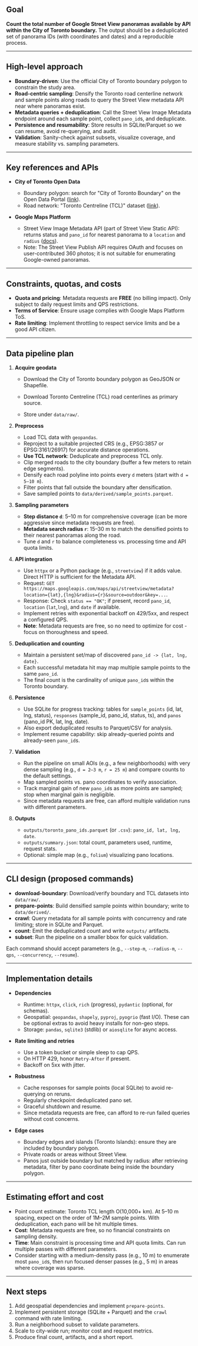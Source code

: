 ## Goal

**Count the total number of Google Street View panoramas available by API within the City of Toronto boundary.** The output should be a deduplicated set of panorama IDs (with coordinates and dates) and a reproducible process.

---

## High-level approach

- **Boundary-driven**: Use the official City of Toronto boundary polygon to constrain the study area.
- **Road-centric sampling**: Densify the Toronto road centerline network and sample points along roads to query the Street View metadata API near where panoramas exist.
- **Metadata queries + deduplication**: Call the Street View Image Metadata endpoint around each sample point, collect `pano_id`s, and deduplicate.
- **Persistence and resumability**: Store results in SQLite/Parquet so we can resume, avoid re-querying, and audit.
- **Validation**: Sanity-check against subsets, visualize coverage, and measure stability vs. sampling parameters.

---

## Key references and APIs

- **City of Toronto Open Data**
  - Boundary polygon: search for "City of Toronto Boundary" on the Open Data Portal ([link](https://open.toronto.ca/)).
  - Road network: "Toronto Centreline (TCL)" dataset ([link](https://open.toronto.ca/)).
 
- **Google Maps Platform**
  - Street View Image Metadata API (part of Street View Static API): returns status and `pano_id` for nearest panorama to a `location` and `radius` ([docs](https://developers.google.com/maps/documentation/streetview/metadata)).
  - Note: The Street View Publish API requires OAuth and focuses on user-contributed 360 photos; it is not suitable for enumerating Google-owned panoramas.

---

## Constraints, quotas, and costs

- **Quota and pricing**: Metadata requests are **FREE** (no billing impact). Only subject to daily request limits and QPS restrictions.
- **Terms of Service**: Ensure usage complies with Google Maps Platform ToS.
- **Rate limiting**: Implement throttling to respect service limits and be a good API citizen.

---

## Data pipeline plan

1. **Acquire geodata**
   - Download the City of Toronto boundary polygon as GeoJSON or Shapefile.
   - Download Toronto Centreline (TCL) road centerlines as primary source.
 
   - Store under `data/raw/`.

2. **Preprocess**
   - Load TCL data with `geopandas`.
   - Reproject to a suitable projected CRS (e.g., EPSG:3857 or EPSG:3161/26917) for accurate distance operations.
   - **Use TCL network**: Deduplicate and preprocess TCL only.
   - Clip merged roads to the city boundary (buffer a few meters to retain edge segments).
   - Densify each road polyline into points every `d` meters (start with `d = 5–10 m`).
   - Filter points that fall outside the boundary after densification.
   - Save sampled points to `data/derived/sample_points.parquet`.

3. **Sampling parameters**
   - **Step distance `d`**: 5–10 m for comprehensive coverage (can be more aggressive since metadata requests are free).
   - **Metadata search radius `r`**: 15–30 m to match the densified points to their nearest panoramas along the road.
   - Tune `d` and `r` to balance completeness vs. processing time and API quota limits.

4. **API integration**
   - Use `httpx` or a Python package (e.g., `streetview`) if it adds value. Direct HTTP is sufficient for the Metadata API.
   - Request: `GET https://maps.googleapis.com/maps/api/streetview/metadata?location={lat},{lng}&radius={r}&source=outdoor&key=...`.
   - Response: Check `status == "OK"`; if present, record `pano_id`, `location` (`lat`,`lng`), and `date` if available.
   - Implement retries with exponential backoff on 429/5xx, and respect a configured QPS.
   - **Note**: Metadata requests are free, so no need to optimize for cost - focus on thoroughness and speed.

5. **Deduplication and counting**
   - Maintain a persistent set/map of discovered `pano_id -> {lat, lng, date}`.
   - Each successful metadata hit may map multiple sample points to the same `pano_id`.
   - The final count is the cardinality of unique `pano_id`s within the Toronto boundary.

6. **Persistence**
   - Use SQLite for progress tracking: tables for `sample_points` (id, lat, lng, status), `responses` (sample_id, pano_id, status, ts), and `panos` (pano_id PK, lat, lng, date).
   - Also export deduplicated results to Parquet/CSV for analysis.
   - Implement resume capability: skip already-queried points and already-seen `pano_id`s.

7. **Validation**
   - Run the pipeline on small AOIs (e.g., a few neighborhoods) with very dense sampling (e.g., `d = 2–3 m`, `r = 25 m`) and compare counts to the default settings.
   - Map sampled points vs. pano coordinates to verify association.
   - Track marginal gain of new `pano_id`s as more points are sampled; stop when marginal gain is negligible.
   - Since metadata requests are free, can afford multiple validation runs with different parameters.

8. **Outputs**
   - `outputs/toronto_pano_ids.parquet` (or `.csv`): `pano_id, lat, lng, date`.
   - `outputs/summary.json`: total count, parameters used, runtime, request stats.
   - Optional: simple map (e.g., `folium`) visualizing pano locations.

---

## CLI design (proposed commands)

- **download-boundary**: Download/verify boundary and TCL datasets into `data/raw/`.
- **prepare-points**: Build densified sample points within boundary; write to `data/derived/`.
- **crawl**: Query metadata for all sample points with concurrency and rate limiting; store in SQLite and Parquet.
- **count**: Emit the deduplicated count and write `outputs/` artifacts.
- **subset**: Run the pipeline on a smaller bbox for quick validation.

Each command should accept parameters (e.g., `--step-m`, `--radius-m`, `--qps`, `--concurrency`, `--resume`).

---

## Implementation details

- **Dependencies**
  - Runtime: `httpx`, `click`, `rich` (progress), `pydantic` (optional, for schemas).
  - Geospatial: `geopandas`, `shapely`, `pyproj`, `pyogrio` (fast I/O). These can be optional extras to avoid heavy installs for non-geo steps.
  - Storage: `pandas`, `sqlite3` (stdlib) or `aiosqlite` for async access.

- **Rate limiting and retries**
  - Use a token bucket or simple sleep to cap QPS.
  - On HTTP 429, honor `Retry-After` if present.
  - Backoff on 5xx with jitter.

- **Robustness**
  - Cache responses for sample points (local SQLite) to avoid re-querying on reruns.
  - Regularly checkpoint deduplicated pano set.
  - Graceful shutdown and resume.
  - Since metadata requests are free, can afford to re-run failed queries without cost concerns.

- **Edge cases**
  - Boundary edges and islands (Toronto Islands): ensure they are included by boundary polygon.
  - Private roads or areas without Street View.
  - Panos just outside boundary but matched by radius: after retrieving metadata, filter by pano coordinate being inside the boundary polygon.

---

## Estimating effort and cost

- Point count estimate: Toronto TCL length O(10,000+ km). At 5–10 m spacing, expect on the order of 1M–2M sample points. With deduplication, each pano will be hit multiple times.
- **Cost**: Metadata requests are free, so no financial constraints on sampling density.
- **Time**: Main constraint is processing time and API quota limits. Can run multiple passes with different parameters.
- Consider starting with a medium-density pass (e.g., 10 m) to enumerate most `pano_id`s, then run focused denser passes (e.g., 5 m) in areas where coverage was sparse.

---

## Next steps

1. Add geospatial dependencies and implement `prepare-points`.
2. Implement persistent storage (SQLite + Parquet) and the `crawl` command with rate limiting.
3. Run a neighborhood subset to validate parameters.
4. Scale to city-wide run; monitor cost and request metrics.
5. Produce final count, artifacts, and a short report.
